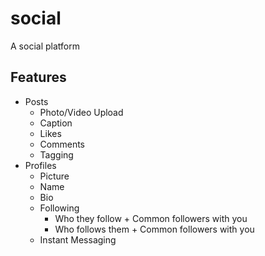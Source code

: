 # social
A social platform

## Features
 - Posts
    - Photo/Video Upload
    - Caption
    - Likes
    - Comments
    - Tagging
 - Profiles
    - Picture
    - Name
    - Bio
    - Following
       - Who they follow + Common followers with you
       - Who follows them + Common followers with you
    - Instant Messaging

